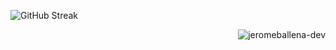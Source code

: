 ![GitHub Streak](https://streak-stats.demolab.com?user=jeromeballena-dev&theme=yellowdark&border_radius=7&card_width=777)
  
<p align="right"><img src="https://komarev.com/ghpvc/?username=jeromeballena-dev&label=Profile%20Views&color=0e75b6&style=flat" alt="jeromeballena-dev" /></p>






